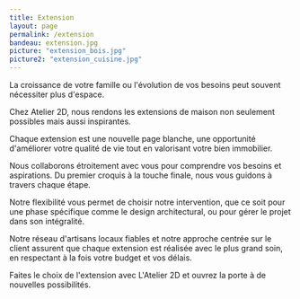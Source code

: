```yaml
---
title: Extension
layout: page
permalink: /extension
bandeau: extension.jpg
picture: "extension_bois.jpg"
picture2: "extension_cuisine.jpg"
---
```


La croissance de votre famille ou l'évolution de vos besoins peut souvent nécessiter plus d'espace.

Chez Atelier 2D, nous rendons les extensions de maison non seulement possibles mais aussi inspirantes.

Chaque extension est une nouvelle page blanche, une opportunité d'améliorer votre qualité de vie tout en valorisant votre bien immobilier.

Nous collaborons étroitement avec vous pour comprendre vos besoins et aspirations. Du premier croquis à la touche finale, nous vous guidons à travers chaque étape.

Notre flexibilité vous permet de choisir notre intervention, que ce soit pour une phase spécifique comme le design architectural, ou pour gérer le projet dans son intégralité.

Notre réseau d'artisans locaux fiables et notre approche centrée sur le client assurent que chaque extension est réalisée avec le plus grand soin, en respectant à la fois votre budget et vos délais.


Faites le choix de l'extension avec L'Atelier 2D et ouvrez la porte à de nouvelles possibilités.



